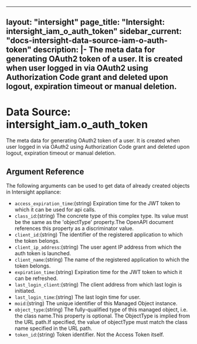 
---
layout: "intersight"
page_title: "Intersight: intersight_iam_o_auth_token"
sidebar_current: "docs-intersight-data-source-iam-o-auth-token"
description: |-
The meta data for generating OAuth2 token of a user.
It is created when user logged in via OAuth2 using Authorization Code grant
and deleted upon logout, expiration timeout or manual deletion.
---

# Data Source: intersight_iam.o_auth_token
The meta data for generating OAuth2 token of a user.
It is created when user logged in via OAuth2 using Authorization Code grant
and deleted upon logout, expiration timeout or manual deletion.
## Argument Reference
The following arguments can be used to get data of already created objects in Intersight appliance:
* `access_expiration_time`:(string) Expiration time for the JWT token to which it can be used for api calls. 
* `class_id`:(string) The concrete type of this complex type. Its value must be the same as the 'objectType' property.The OpenAPI document references this property as a discriminator value. 
* `client_id`:(string) The identifier of the registered application to which the token belongs. 
* `client_ip_address`:(string) The user agent IP address from which the auth token is launched. 
* `client_name`:(string) The name of the registered application to which the token belongs. 
* `expiration_time`:(string) Expiration time for the JWT token to which it can be refreshed. 
* `last_login_client`:(string) The client address from which last login is initiated. 
* `last_login_time`:(string) The last login time for user. 
* `moid`:(string) The unique identifier of this Managed Object instance. 
* `object_type`:(string) The fully-qualified type of this managed object, i.e. the class name.This property is optional. The ObjectType is implied from the URL path.If specified, the value of objectType must match the class name specified in the URL path. 
* `token_id`:(string) Token identifier. Not the Access Token itself. 
